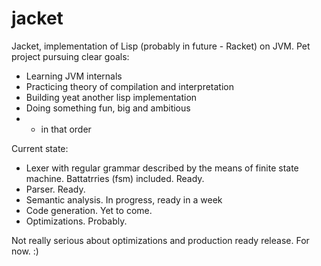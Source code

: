 jacket
===

Jacket, implementation of Lisp (probably in future - Racket) on JVM.
Pet project pursuing clear goals:
* Learning JVM internals
* Practicing theory of compilation and interpretation
* Building yeat another lisp implementation
* Doing something fun, big and ambitious
* - in that order

Current state:
* Lexer with regular grammar described by the means of finite state machine. Battatrries (fsm) included. Ready.
* Parser. Ready.
* Semantic analysis. In progress, ready in a week
* Code generation. Yet to come.
* Optimizations. Probably.

Not really serious about optimizations and production ready release. For now. :)
